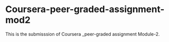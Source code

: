 # Coursera-peer-graded-assignment-mod2
This is the submisssion of Coursera _peer-graded assignment Module-2.
